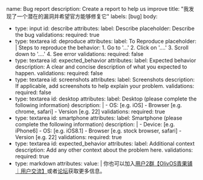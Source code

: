 name: Bug report
description: Create a report to help us improve
title: "我发现了一个潜在的漏洞并希望官方能够修复它"
labels: [bug]
body:
  - type: input
    id: describe
    attributes:
      label: Describe
      placeholder: Describe the bug
    validations:
      required: true
  - type: textarea
    id: deproduce
    attributes:
      label: To Reproduce
      placeholder: |
        Steps to reproduce the behavior:
        1. Go to '...'
        2. Click on '....'
        3. Scroll down to '....'
        4. See error
    validations:
      required: false
  - type: textarea
    id: expected_behavior
    attributes:
      label: Expected behavior
      description: A clear and concise description of what you expected to happen.
    validations:
      required: false
  - type: textarea
    id: screenshots
    attributes:
      label: Screenshots
      description: If applicable, add screenshots to help explain your problem.
    validations:
      required: false
  - type: textarea
    id: desktop
    attributes:
      label: Desktop (please complete the following information)
      description: |
         - OS: [e.g. iOS]
         - Browser [e.g. chrome, safari]
         - Version [e.g. 22]
    validations:
      required: true
  - type: textarea
    id: smartphone
    attributes:
      label: Smartphone (please complete the following information)
      description: |
         - Device: [e.g. iPhone6]
         - OS: [e.g. iOS8.1]
         - Browser [e.g. stock browser, safari]
         - Version [e.g. 22]
    validations:
      required: true
  - type: textarea
    id: expected_behavior
    attributes:
      label: Additional context
      description: Add any other context about the problem here.
    validations:
      required: true
  - type: markdown
    attributes:
      value: |
        你也可以加入[用户2群【OlivOS青果铺｜用户交流】](http://qm.qq.com/cgi-bin/qm/qr?_wv=1027&k=Xb0LXu7ZCSopSOxwM0CSQCLhlS_TF21H&authKey=gN5E07ZNJ3MjST1AuyTxZLqdMoH3rwNWASRMUQJ%2BcMBG9vMWRElJxM3RspQjZeYp&noverify=0&group_code=635811009)或者[论坛](forum.olivos.run)获取更多信息。
